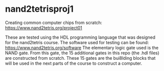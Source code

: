 # nand2tetrisproj1
Creating common computer chips from scratch: https://www.nand2tetris.org/project01

These are tested using the HDL programming language that was designed for the nand2tetris course. 
The software used for testing can be found: https://www.nand2tetris.org/software
The elementary logic gate used is the NAND gate. From this gate, the 15 additional gates in this repo (the .hdl files) are constructed from scratch. These 15 gates are the bui8lding blocks that will be used in the next parts of the course to construct a computer.

